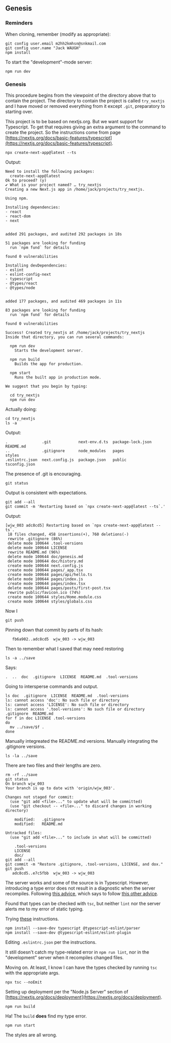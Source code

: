## Genesis

### Reminders

When cloning, remember (modify as appropriate):
```
git config user.email m2hh2kmhsn@snkmail.com
git config user.name "Jack WAUGH"
npm install
```
To start the "development"-mode server:
```
npm run dev
```

### Genesis

This procedure begins from the viewpoint of the directory above that to
contain the project. The directory to contain the project is called
`try_nextjs` and I have moved or removed everything from it except `.git`,
preparatory to starting over.

This project is to be based on nextjs.org. But we want support for Typescript.
To get that requires giving an extra argument to the command to create the
project. So the instructions come from page
[https://nextjs.org/docs/basic-features/typescript](https://nextjs.org/docs/basic-features/typescript).
```
npx create-next-app@latest --ts
```
Output:
```
Need to install the following packages:
  create-next-app@latest
Ok to proceed? (y) 
✔ What is your project named? … try_nextjs
Creating a new Next.js app in /home/jack/projects/try_nextjs.

Using npm.

Installing dependencies:
- react
- react-dom
- next


added 291 packages, and audited 292 packages in 18s

51 packages are looking for funding
  run `npm fund` for details

found 0 vulnerabilities

Installing devDependencies:
- eslint
- eslint-config-next
- typescript
- @types/react
- @types/node


added 177 packages, and audited 469 packages in 11s

83 packages are looking for funding
  run `npm fund` for details

found 0 vulnerabilities

Success! Created try_nextjs at /home/jack/projects/try_nextjs
Inside that directory, you can run several commands:

  npm run dev
    Starts the development server.

  npm run build
    Builds the app for production.

  npm start
    Runs the built app in production mode.

We suggest that you begin by typing:

  cd try_nextjs
  npm run dev
```
Actually doing:
```
cd try_nextjs
ls -a
```
Output:
```
.               .git            next-env.d.ts  package-lock.json  README.md
..              .gitignore      node_modules   pages              styles
.eslintrc.json  next.config.js  package.json   public             tsconfig.json
```
The presence of .git is encouraging.
```
git status
```
Output is consistent with expectations.
```
git add --all
git commit -m 'Restarting based on `npx create-next-app@latest --ts`.'
```
Output:
```
[wjw_003 adc8cd5] Restarting based on `npx create-next-app@latest --ts`.
 18 files changed, 458 insertions(+), 760 deletions(-)
 rewrite .gitignore (86%)
 delete mode 100644 .tool-versions
 delete mode 100644 LICENSE
 rewrite README.md (96%)
 delete mode 100644 doc/genesis.md
 delete mode 100644 doc/history.md
 create mode 100644 next.config.js
 create mode 100644 pages/_app.tsx
 create mode 100644 pages/api/hello.ts
 delete mode 100644 pages/index.js
 create mode 100644 pages/index.tsx
 delete mode 100644 pages/posts/first-post.tsx
 rewrite public/favicon.ico (74%)
 create mode 100644 styles/Home.module.css
 create mode 100644 styles/globals.css
```
Now I
```
git push
```
Pinning down that commit by parts of its hash:
```
   fb6a902..adc8cd5  wjw_003 -> wjw_003
```
Then to remember what I saved that may need restoring
```
ls -a ../save
```
Says:
```
.  ..  doc  .gitignore  LICENSE  README.md  .tool-versions
```
Going to intersperse commands and output.
```
ls doc  .gitignore  LICENSE  README.md  .tool-versions
ls: cannot access 'doc': No such file or directory
ls: cannot access 'LICENSE': No such file or directory
ls: cannot access '.tool-versions': No such file or directory
.gitignore  README.md
for f in doc LICENSE .tool-versions
do
  mv ../save/$f .
done
```
Manually integreated the README.md versions.
Manually integrating the .gitignore versions.
```
ls -la ../save
```
There are two files and their lengths are zero.
```
rm -rf ../save
git status
On branch wjw_003
Your branch is up to date with 'origin/wjw_003'.

Changes not staged for commit:
  (use "git add <file>..." to update what will be committed)
  (use "git checkout -- <file>..." to discard changes in working directory)

	modified:   .gitignore
	modified:   README.md

Untracked files:
  (use "git add <file>..." to include in what will be committed)

	.tool-versions
	LICENSE
	doc/
git add --all
git commit -m "Restore .gitignore, .tool-versions, LICENSE, and dox."
git push
   adc8cd5..e7c5fbb  wjw_003 -> wjw_003
```
The server works and some of the source is in Typescript.
However, introducing a type error does not result in a diagnostic
when the server recompiles.
Following
[this advice](https://www.reddit.com/r/typescript/comments/rhwsq6/nextjs_check_for_type_errors/hotfhz6/),
which says to follow
[this other advice](https://nextjs.org/docs/basic-features/eslint).

Found that types can be checked with `tsc`, but neither `lint` nor the
server alerts me to my error of static typing.

Trying
[these](https://www.npmjs.com/package/@typescript-eslint/eslint-plugin)
instructions.
```
npm install --save-dev typescript @typescript-eslint/parser
npm install --save-dev @typescript-eslint/eslint-plugin
```
Editing `.eslintrc.json` per the instructions.

It still doesn't catch my type-related error in `npm run lint`,
nor in the "development" server when it recompiles changed files.

Moving on. At least, I know I can have the types checked by
running `tsc` with the appropriate args.
```
npx tsc --noEmit
```
Setting up deployment per the "Node.js Server" section of
[https://nextjs.org/docs/deployment](https://nextjs.org/docs/deployment).
```
npm run build
```
Ha! The `build` **does** find my type error.
```
npm run start
```
The styles are all wrong.

